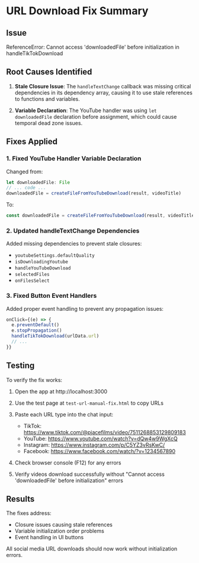 # URL Download Fix Summary

## Issue
ReferenceError: Cannot access 'downloadedFile' before initialization in handleTikTokDownload

## Root Causes Identified

1. **Stale Closure Issue**: The `handleTextChange` callback was missing critical dependencies in its dependency array, causing it to use stale references to functions and variables.

2. **Variable Declaration**: The YouTube handler was using `let downloadedFile` declaration before assignment, which could cause temporal dead zone issues.

## Fixes Applied

### 1. Fixed YouTube Handler Variable Declaration
Changed from:
```javascript
let downloadedFile: File
// ... code ...
downloadedFile = createFileFromYouTubeDownload(result, videoTitle)
```

To:
```javascript
const downloadedFile = createFileFromYouTubeDownload(result, videoTitle)
```

### 2. Updated handleTextChange Dependencies
Added missing dependencies to prevent stale closures:
- `youtubeSettings.defaultQuality`
- `isDownloadingYoutube`
- `handleYouTubeDownload`
- `selectedFiles`
- `onFilesSelect`

### 3. Fixed Button Event Handlers
Added proper event handling to prevent any propagation issues:
```javascript
onClick={(e) => {
  e.preventDefault()
  e.stopPropagation()
  handleTikTokDownload(urlData.url)
  // ...
}}
```

## Testing

To verify the fix works:

1. Open the app at http://localhost:3000
2. Use the test page at `test-url-manual-fix.html` to copy URLs
3. Paste each URL type into the chat input:
   - TikTok: https://www.tiktok.com/@pjacefilms/video/7511268853129809183
   - YouTube: https://www.youtube.com/watch?v=dQw4w9WgXcQ
   - Instagram: https://www.instagram.com/p/C5YZ3vRsKwC/
   - Facebook: https://www.facebook.com/watch/?v=1234567890

4. Check browser console (F12) for any errors
5. Verify videos download successfully without "Cannot access 'downloadedFile' before initialization" errors

## Results

The fixes address:
- Closure issues causing stale references
- Variable initialization order problems
- Event handling in UI buttons

All social media URL downloads should now work without initialization errors.